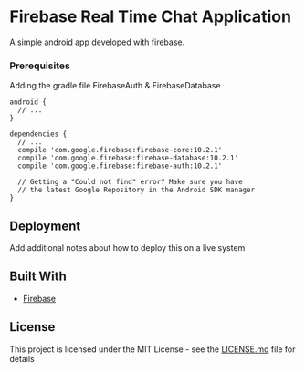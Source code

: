 # Firebase Real Time Chat Application

A simple android app developed with firebase.

### Prerequisites

Adding the gradle file FirebaseAuth & FirebaseDatabase

```
android {
  // ...
}

dependencies {
  // ...
  compile 'com.google.firebase:firebase-core:10.2.1'
  compile 'com.google.firebase:firebase-database:10.2.1'
  compile 'com.google.firebase:firebase-auth:10.2.1'
  
  // Getting a "Could not find" error? Make sure you have
  // the latest Google Repository in the Android SDK manager
}
```

## Deployment

Add additional notes about how to deploy this on a live system

## Built With

* [Firebase](https://firebase.google.com/)

## License

This project is licensed under the MIT License - see the [LICENSE.md](LICENSE.md) file for details
